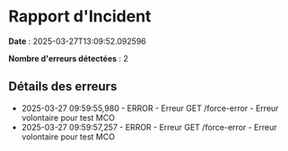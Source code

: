 # Rapport d'Incident

**Date** : 2025-03-27T13:09:52.092596

**Nombre d'erreurs détectées** : 2

## Détails des erreurs
- 2025-03-27 09:59:55,980 - ERROR - Erreur GET /force-error - Erreur volontaire pour test MCO
- 2025-03-27 09:59:57,257 - ERROR - Erreur GET /force-error - Erreur volontaire pour test MCO
